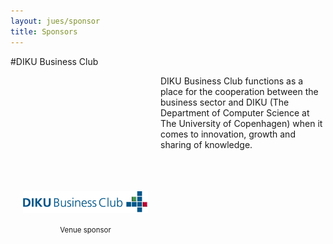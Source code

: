 ```yaml
---
layout: jues/sponsor
title: Sponsors
---
```

#DIKU Business Club
<div style="width:200px;float:left;padding:20px">
  <div style="height:200px;position:relative;">
    <a href="http://www.diku.dk" target="_blank"><img style="position: absolute; bottom: 0;width:200px" src="/jues15/images/DIKU.png" /></a>
  </div>
  <div style="height:40px;text-align:center;font-size:82%;padding-top:20px;">Venue sponsor<br/></div>
</div>

DIKU Business Club functions as a place for the cooperation between the business sector and DIKU (The Department of Computer Science at The University of Copenhagen) when it comes to innovation, growth and sharing of knowledge.
